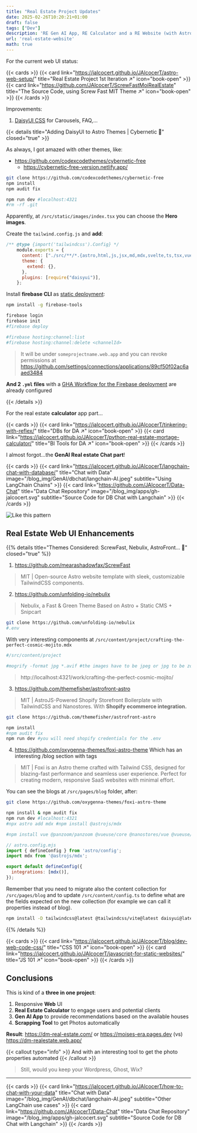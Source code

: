 ```yaml
---
title: "Real Estate Project Updates"
date: 2025-02-26T10:20:21+01:00
draft: false
tags: ["Dev"]
description: 'RE Gen AI App, RE Calculator and a RE Website (with Astro). Combo.'
url: 'real-estate-website'
math: true
---
```


<!-- 
https://github.com/JAlcocerT/cybernetik-realestate-moises 
https://dm-realestate.web.app/
-->

For the current web UI status:

{{< cards >}}
  {{< card link="https://jalcocert.github.io/JAlcocerT/astro-web-setup/" title="Real Estate Project 1st Iteration ↗" icon="book-open" >}}
  {{< card link="https://github.com/JAlcocerT/ScrewFastMoiRealEstate" title="The Source Code, using Screw Fast MIT Theme ↗" icon="book-open" >}}
{{< /cards >}}

Improvements:

1. [DaisyUI CSS](https://jalcocert.github.io/JAlcocerT/blog/dev-web-code-css/#daisyui) for Carousels, FAQ,...


{{< details title="Adding DaisyUI to Astro Themes | Cybernetic 📌" closed="true" >}}


As always, I got amazed with other themes, like:

* https://github.com/codexcodethemes/cybernetic-free
  * https://cybernetic-free-version.netlify.app/

```sh
git clone https://github.com/codexcodethemes/cybernetic-free
npm install 
npm audit fix

npm run dev #localhost:4321
#rm -rf .git
```

Apparently, at `/src/static/images/index.tsx` you can choose the **Hero images**.

Create the `tailwind.config.js` and **add**:

```js
/** @type {import('tailwindcss').Config} */
    module.exports = {
      content: ["./src/**/*.{astro,html,js,jsx,md,mdx,svelte,ts,tsx,vue}"],
      theme: {
        extend: {},
      },
      plugins: [require("daisyui")],
    };
```

Install **firebase CLI** as [static deployment](https://fossengineer.com/alternatives-for-hosting-static-websites/):

```sh
npm install -g firebase-tools

firebase login
firebase init
#firebase deploy

#firebase hosting:channel:list
#firebase hosting:channel:delete <channelId>
```

> It will be under `someprojectname.web.app` and you can revoke permissions at https://github.com/settings/connections/applications/89cf50f02ac6aaed3484

**And 2 `.yml` files** with a [GHA Workflow for the Firebase deployment](https://github.com/JAlcocerT/cybernetik-realestate-moises/tree/main/.github/workflows) are already configured

{{< /details >}}

For the real estate **calculator** app part...

{{< cards >}}
  {{< card link="https://jalcocert.github.io/JAlcocerT/tinkering-with-reflex/" title="DBs for DA ↗" icon="book-open" >}}
  {{< card link="https://jalcocert.github.io/JAlcocerT/python-real-estate-mortage-calculator/" title="BI Tools for DA ↗" icon="book-open" >}}
{{< /cards >}}

I almost forgot...the **GenAI Real estate Chat part**!

{{< cards >}}
  {{< card link="https://jalcocert.github.io/JAlcocerT/langchain-chat-with-database/" title="Chat with Data" image="/blog_img/GenAI/dbchat/langchain-AI.jpeg" subtitle="Using LangChain Chains" >}}
  {{< card link="https://github.com/JAlcocerT/Data-Chat" title="Data Chat Repository" image="/blog_img/apps/gh-jalcocert.svg" subtitle="Source Code for DB Chat with Langchain" >}}
{{< /cards >}}

![Like this pattern](/blog_img/apps/knitting/pattern.png)

## Real Estate Web UI Enhancements


{{% details title="Themes Considered: ScrewFast, Nebulix, AstroFront...  🚀" closed="true" %}}

1. https://github.com/mearashadowfax/ScrewFast

> MIT | Open-source Astro website template with sleek, customizable TailwindCSS components.

2. https://github.com/unfolding-io/nebulix

> Nebulix, a Fast & Green Theme Based on Astro + Static CMS + Snipcart


```sh
git clone https://github.com/unfolding-io/nebulix
#.env
```

With very interesting components at `/src/content/project/crafting-the-perfect-cosmic-mojito.mdx`

```sh
#/src/content/project

#mogrify -format jpg *.avif #the images have to be jpeg or jpg to be zoomable
```

> http://localhost:4321/work/crafting-the-perfect-cosmic-mojito/



3. https://github.com/themefisher/astrofront-astro

> MIT | AstroJS-Powered Shopify Storefront Boilerplate with TailwindCSS and Nanostores. With **Shopify ecommerce integration.**

```sh
git clone https://github.com/themefisher/astrofront-astro

npm install
#npm audit fix
npm run dev #you will need shopify credentials for the .env
```

4. https://github.com/oxygenna-themes/foxi-astro-theme Which has an interesting /blog section with tags

> MIT | Foxi is an Astro theme crafted with Tailwind CSS, designed for blazing-fast performance and seamless user experience. Perfect for creating modern, responsive SaaS websites with minimal effort.

You can see the blogs at `/src/pages/blog` folder, after:

```sh
git clone https://github.com/oxygenna-themes/foxi-astro-theme

npm install & npm audit fix
npm run dev #localhost:4321
#npx astro add mdx #npm install @astrojs/mdx

#npm install vue @panzoom/panzoom @vueuse/core @nanostores/vue @vueuse/components @vueuse/integrations vue3-toastify body-scroll-lock vue3-popper
```

```js
// astro.config.mjs
import { defineConfig } from 'astro/config';
import mdx from '@astrojs/mdx';

export default defineConfig({
  integrations: [mdx()],
});
```

Remember that you need to migrate also the content collection for `/src/pages/blog` and to update `/src/content/config.ts` to define what are the fields expected on the new collection (for example we can call it properties instead of blog).

```sh
npm install -D tailwindcss@latest @tailwindcss/vite@latest daisyui@latest
```

{{% /details %}}


{{< cards >}}
  {{< card link="https://jalcocert.github.io/JAlcocerT/blog/dev-web-code-css/" title="CSS 101 ↗" icon="book-open" >}}
  {{< card link="https://jalcocert.github.io/JAlcocerT/javascript-for-static-websites/" title="JS 101 ↗" icon="book-open" >}}
{{< /cards >}}

## Conclusions

This is kind of a **three in one project**:

1. Responsive **Web** UI
2. **Real Estate Calculator** to engage users and potential clients
3. **Gen AI App** to provide recommendations based on the available houses
4. **Scrapping Tool** to get Photos automatically

**Result**: <https://dm-real-estate.com/> or https://moises-era.pages.dev (vs) https://dm-realestate.web.app/

{{< callout type="info" >}}
And with an interesting tool to get the photo properties automated
{{< /callout >}}

> Still, would you keep your Wordpress, Ghost, Wix?

---

{{< cards >}}
  {{< card link="https://jalcocert.github.io/JAlcocerT/how-to-chat-with-your-data" title="Chat with Data" image="/blog_img/GenAI/dbchat/langchain-AI.jpeg" subtitle="Other LangChain use cases" >}}
  {{< card link="https://github.com/JAlcocerT/Data-Chat" title="Data Chat Repository" image="/blog_img/apps/gh-jalcocert.svg" subtitle="Source Code for DB Chat with Langchain" >}}
{{< /cards >}}